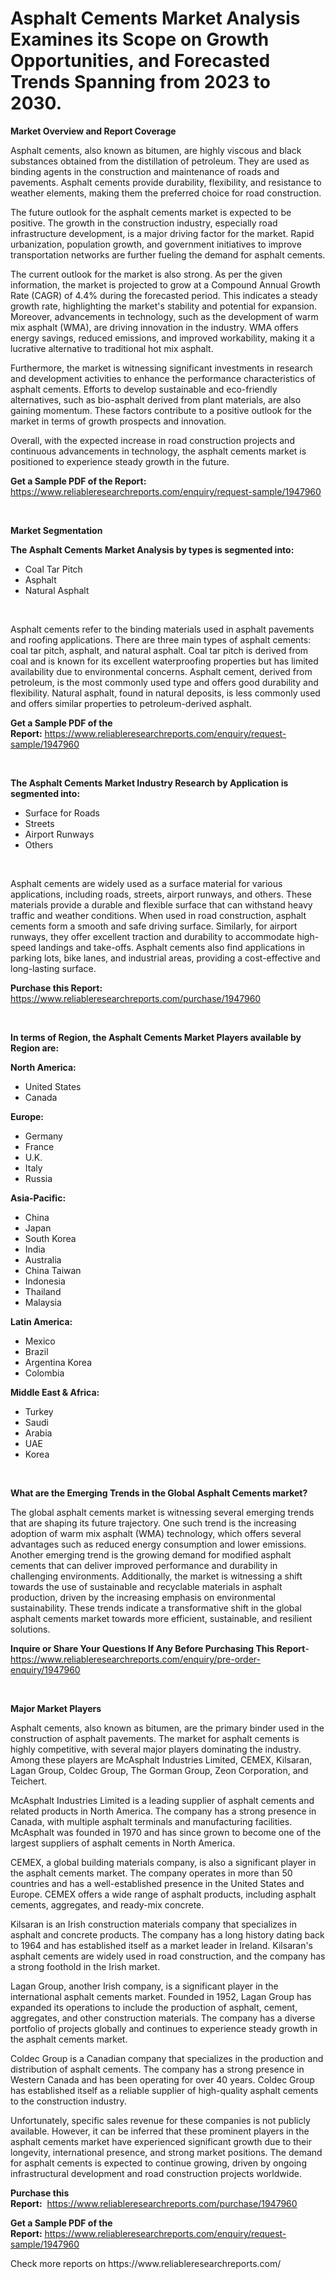 <p><h1>Asphalt Cements Market Analysis Examines its Scope on Growth Opportunities, and Forecasted Trends Spanning from 2023 to 2030.</h1></p><p><strong>Market Overview and Report Coverage</strong></p>
<p><p>Asphalt cements, also known as bitumen, are highly viscous and black substances obtained from the distillation of petroleum. They are used as binding agents in the construction and maintenance of roads and pavements. Asphalt cements provide durability, flexibility, and resistance to weather elements, making them the preferred choice for road construction.</p><p>The future outlook for the asphalt cements market is expected to be positive. The growth in the construction industry, especially road infrastructure development, is a major driving factor for the market. Rapid urbanization, population growth, and government initiatives to improve transportation networks are further fueling the demand for asphalt cements.</p><p>The current outlook for the market is also strong. As per the given information, the market is projected to grow at a Compound Annual Growth Rate (CAGR) of 4.4% during the forecasted period. This indicates a steady growth rate, highlighting the market's stability and potential for expansion. Moreover, advancements in technology, such as the development of warm mix asphalt (WMA), are driving innovation in the industry. WMA offers energy savings, reduced emissions, and improved workability, making it a lucrative alternative to traditional hot mix asphalt.</p><p>Furthermore, the market is witnessing significant investments in research and development activities to enhance the performance characteristics of asphalt cements. Efforts to develop sustainable and eco-friendly alternatives, such as bio-asphalt derived from plant materials, are also gaining momentum. These factors contribute to a positive outlook for the market in terms of growth prospects and innovation.</p><p>Overall, with the expected increase in road construction projects and continuous advancements in technology, the asphalt cements market is positioned to experience steady growth in the future.</p></p>
<p><strong>Get a Sample PDF of the Report:</strong> <a href="https://www.reliableresearchreports.com/enquiry/request-sample/1947960">https://www.reliableresearchreports.com/enquiry/request-sample/1947960</a></p>
<p>&nbsp;</p>
<p><strong>Market Segmentation</strong></p>
<p><strong>The Asphalt Cements Market Analysis by types is segmented into:</strong></p>
<p><ul><li>Coal Tar Pitch</li><li>Asphalt</li><li>Natural Asphalt</li></ul></p>
<p>&nbsp;</p>
<p><p>Asphalt cements refer to the binding materials used in asphalt pavements and roofing applications. There are three main types of asphalt cements: coal tar pitch, asphalt, and natural asphalt. Coal tar pitch is derived from coal and is known for its excellent waterproofing properties but has limited availability due to environmental concerns. Asphalt cement, derived from petroleum, is the most commonly used type and offers good durability and flexibility. Natural asphalt, found in natural deposits, is less commonly used and offers similar properties to petroleum-derived asphalt.</p></p>
<p><strong>Get a Sample PDF of the Report:</strong>&nbsp;<a href="https://www.reliableresearchreports.com/enquiry/request-sample/1947960">https://www.reliableresearchreports.com/enquiry/request-sample/1947960</a></p>
<p>&nbsp;</p>
<p><strong>The Asphalt Cements Market Industry Research by Application is segmented into:</strong></p>
<p><ul><li>Surface for Roads</li><li>Streets</li><li>Airport Runways</li><li>Others</li></ul></p>
<p>&nbsp;</p>
<p><p>Asphalt cements are widely used as a surface material for various applications, including roads, streets, airport runways, and others. These materials provide a durable and flexible surface that can withstand heavy traffic and weather conditions. When used in road construction, asphalt cements form a smooth and safe driving surface. Similarly, for airport runways, they offer excellent traction and durability to accommodate high-speed landings and take-offs. Asphalt cements also find applications in parking lots, bike lanes, and industrial areas, providing a cost-effective and long-lasting surface.</p></p>
<p><strong>Purchase this Report:</strong>&nbsp; <a href="https://www.reliableresearchreports.com/purchase/1947960">https://www.reliableresearchreports.com/purchase/1947960</a></p>
<p>&nbsp;</p>
<p><strong>In terms of Region, the Asphalt Cements Market Players available by Region are:</strong></p>
<p>
    <p> <strong> North America: </strong>
        <ul>
            <li>United States</li>
            <li>Canada</li>
        </ul>
        </p> 
    <p> <strong> Europe: </strong>
        <ul>
            <li>Germany</li>
            <li>France</li>
            <li>U.K.</li>
            <li>Italy</li>
            <li>Russia</li>
        </ul>
        </p> 
    <p> <strong> Asia-Pacific: </strong>
        <ul>
            <li>China</li>
            <li>Japan</li>
            <li>South Korea</li>
            <li>India</li>
            <li>Australia</li>
            <li>China Taiwan</li>
            <li>Indonesia</li>
            <li>Thailand</li>
            <li>Malaysia</li>
        </ul>
        </p> 
    <p> <strong> Latin America: </strong>
        <ul>
            <li>Mexico</li>
            <li>Brazil</li>
            <li>Argentina Korea</li>
            <li>Colombia</li>
        </ul>
        </p> 
    <p> <strong> Middle East & Africa: </strong>
        <ul>
            <li>Turkey</li>
            <li>Saudi</li>
            <li>Arabia</li>
            <li>UAE</li>
            <li>Korea</li>
        </ul>
    </p>
    </p>
<p>&nbsp;</p>
<p><strong>What are the Emerging Trends in the Global Asphalt Cements market?</strong></p>
<p><p>The global asphalt cements market is witnessing several emerging trends that are shaping its future trajectory. One such trend is the increasing adoption of warm mix asphalt (WMA) technology, which offers several advantages such as reduced energy consumption and lower emissions. Another emerging trend is the growing demand for modified asphalt cements that can deliver improved performance and durability in challenging environments. Additionally, the market is witnessing a shift towards the use of sustainable and recyclable materials in asphalt production, driven by the increasing emphasis on environmental sustainability. These trends indicate a transformative shift in the global asphalt cements market towards more efficient, sustainable, and resilient solutions.</p></p>
<p><strong>Inquire or Share Your Questions If Any Before Purchasing This Report</strong>- <a href="https://www.reliableresearchreports.com/enquiry/pre-order-enquiry/1947960">https://www.reliableresearchreports.com/enquiry/pre-order-enquiry/1947960</a></p>
<p>&nbsp;</p>
<p><strong>Major Market Players</strong></p>
<p><p>Asphalt cements, also known as bitumen, are the primary binder used in the construction of asphalt pavements. The market for asphalt cements is highly competitive, with several major players dominating the industry. Among these players are McAsphalt Industries Limited, CEMEX, Kilsaran, Lagan Group, Coldec Group, The Gorman Group, Zeon Corporation, and Teichert.</p><p>McAsphalt Industries Limited is a leading supplier of asphalt cements and related products in North America. The company has a strong presence in Canada, with multiple asphalt terminals and manufacturing facilities. McAsphalt was founded in 1970 and has since grown to become one of the largest suppliers of asphalt cements in North America.</p><p>CEMEX, a global building materials company, is also a significant player in the asphalt cements market. The company operates in more than 50 countries and has a well-established presence in the United States and Europe. CEMEX offers a wide range of asphalt products, including asphalt cements, aggregates, and ready-mix concrete.</p><p>Kilsaran is an Irish construction materials company that specializes in asphalt and concrete products. The company has a long history dating back to 1964 and has established itself as a market leader in Ireland. Kilsaran's asphalt cements are widely used in road construction, and the company has a strong foothold in the Irish market.</p><p>Lagan Group, another Irish company, is a significant player in the international asphalt cements market. Founded in 1952, Lagan Group has expanded its operations to include the production of asphalt, cement, aggregates, and other construction materials. The company has a diverse portfolio of projects globally and continues to experience steady growth in the asphalt cements market.</p><p>Coldec Group is a Canadian company that specializes in the production and distribution of asphalt cements. The company has a strong presence in Western Canada and has been operating for over 40 years. Coldec Group has established itself as a reliable supplier of high-quality asphalt cements to the construction industry.</p><p>Unfortunately, specific sales revenue for these companies is not publicly available. However, it can be inferred that these prominent players in the asphalt cements market have experienced significant growth due to their longevity, international presence, and strong market positions. The demand for asphalt cements is expected to continue growing, driven by ongoing infrastructural development and road construction projects worldwide.</p></p>
<p><strong>Purchase this Report:</strong>&nbsp;&nbsp;<a href="https://www.reliableresearchreports.com/purchase/1947960">https://www.reliableresearchreports.com/purchase/1947960</a></p>
<p></p>
<p><strong>Get a Sample PDF of the Report:</strong>&nbsp;<a href="https://www.reliableresearchreports.com/enquiry/request-sample/1947960">https://www.reliableresearchreports.com/enquiry/request-sample/1947960</a></p>
<p>Check more reports on https://www.reliableresearchreports.com/</p>